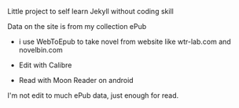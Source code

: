 Little project to self learn Jekyll without coding skill

Data on the site is from my collection ePub

- i use WebToEpub to take novel from website like wtr-lab.com and novelbin.com

- Edit with Calibre

- Read with Moon Reader on android

I'm not edit to much ePub data, just enough for read.